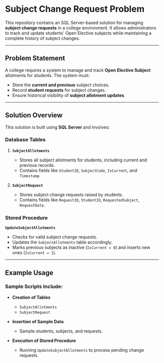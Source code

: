 # Subject Change Request Problem

This repository contains an SQL Server-based solution for managing **subject change requests** in a college environment. It allows administrators to track and update students' Open Elective subjects while maintaining a complete history of subject changes.

---

## Problem Statement

A college requires a system to manage and track **Open Elective Subject** allotments for students. The system must:

- Store the **current and previous** subject choices.
- Record **student requests** for subject changes.
- Ensure historical visibility of **subject allotment updates**.

---

## Solution Overview

This solution is built using **SQL Server** and involves:

### Database Tables

1. **`SubjectAllotments`**
   - Stores all subject allotments for students, including current and previous records.
   - Contains fields like `StudentID`, `SubjectCode`, `IsCurrent`, and `Timestamp`.

2. **`SubjectRequest`**
   - Stores subject change requests raised by students.
   - Contains fields like `RequestID`, `StudentID`, `RequestedSubject`, `RequestDate`.

### Stored Procedure

**`UpdateSubjectAllotments`**

- Checks for valid subject change requests.
- Updates the `SubjectAllotments` table accordingly.
- Marks previous subjects as inactive (`IsCurrent = 0`) and inserts new ones (`IsCurrent = 1`).

---

## Example Usage

### Sample Scripts Include:

- **Creation of Tables**
  - `SubjectAllotments`
  - `SubjectRequest`

- **Insertion of Sample Data**
  - Sample students, subjects, and requests.

- **Execution of Stored Procedure**
  - Running `UpdateSubjectAllotments` to process pending change requests.
